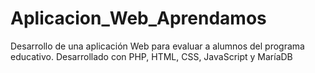 # Aplicacion_Web_Aprendamos
Desarrollo de una aplicación Web para evaluar a alumnos del programa educativo. Desarrollado con PHP, HTML, CSS, JavaScript y MaríaDB
